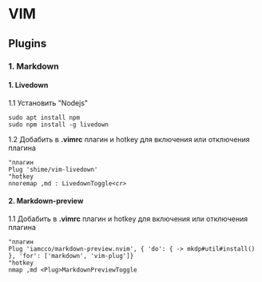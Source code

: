 # VIM
## Plugins
### 1. Markdown
#### 1. Livedown
1.1 Установить "Nodejs"
~~~
sudo apt install npm
sudo npm install -g livedown
~~~
1.2 Добабить в **.vimrc** плагин и hotkey для включения или отключения плагина
~~~
"плагин
Plug 'shime/vim-livedown'
"hotkey
nnoremap ,md : LivedownToggle<cr>
~~~
#### 2. Markdown-preview
1.1 Добабить в **.vimrc** плагин и hotkey для включения или отключения плагина
~~~
"плагин
Plug 'iamcco/markdown-preview.nvim', { 'do': { -> mkdp#util#install() }, 'for': ['markdown', 'vim-plug']}
"hotkey
nmap ,md <Plug>MarkdownPreviewToggle
~~~
